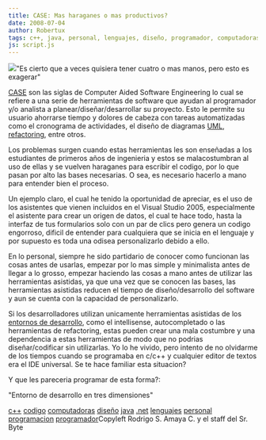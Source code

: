 ```yaml
---
title: CASE: Mas haraganes o mas productivos?
date: 2008-07-04
author: Robertux
tags: c++, java, personal, lenguajes, diseño, programador, computadoras, .net, codigo, programacion
js: script.js
---
```


[![](http://bp0.blogger.com/_jH77WNrMVRA/SG7niUUr6FI/AAAAAAAAA6I/-sM5ONrzbVY/s320/learn_how_to_type_fast_fastest_typist_typing.jpg)](http://bp0.blogger.com/_jH77WNrMVRA/SG7niUUr6FI/AAAAAAAAA6I/-sM5ONrzbVY/s1600-h/learn_how_to_type_fast_fastest_typist_typing.jpg)"Es cierto que a veces
      quisiera tener cuatro o mas manos, pero esto es exagerar"

[CASE](http://es.wikipedia.org/wiki/Herramienta_CASE) son las siglas de
      Computer Aided Software Engineering lo cual se refiere a una serie de herramientas de software
      que ayudan al programador y/o analista a planear/diseñar/desarrollar su proyecto. Esto le
      permite su usuario ahorrarse tiempo y dolores de cabeza con tareas automatizadas como el
      cronograma de actividades, el diseño de diagramas [UML](http://es.wikipedia.org/wiki/Uml), [refactoring](http://es.wikipedia.org/wiki/Refactorizaci%C3%B3n), entre
      otros.

Los problemas surgen cuando estas herramientas les son enseñadas
      a los estudiantes de primeros años de ingenieria y estos se malacostumbran al uso de ellas y
      se vuelven haraganes para escribir el codigo, por lo que pasan por alto las bases necesarias.
      O sea, es necesario hacerlo a mano para entender bien el proceso.

Un
      ejemplo claro, el cual he tenido la oportunidad de apreciar, es el uso de los asistentes que
      vienen incluidos en el Visual Studio 2005, especialmente el asistente para crear un origen de
      datos, el cual te hace todo, hasta la interfaz de tus formularios solo con un par de clics
      pero genera un codigo engorroso, dificil de entender para cualquiera que se inicia en el
      lenguaje y por supuesto es toda una odisea personalizarlo debido a ello.

En lo personal, siempre he sido partidario de conocer como funcionan las cosas antes de
      usarlas, empezar por lo mas simple y minimalista antes de llegar a lo grosso, empezar haciendo
      las cosas a mano antes de utilizar las herramientas asistidas, ya que una vez que se conocen
      las bases, las herramientas asistidas reducen el tiempo de diseño/desarrollo del software y
      aun se cuenta con la capacidad de personalizarlo.

Si los
      desarrolladores utilizan unicamente herramientas asistidas de los [entornos de desarrollo](http://es.wikipedia.org/wiki/Entorno_de_desarrollo_integrado), como el intellisense, autocompletado o las herramientas de refactoring,
      estas pueden crear una mala costumbre y una dependencia a estas herramientas de modo que no
      podrias diseñar/codificar sin utilizarlas. Yo lo he vivido, pero intento de no olvidarme de
      los tiempos cuando se programaba en c/c++ y cualquier editor de textos era el IDE universal.
      Se te hace familiar esta situacion?

Y que les pareceria programar de
      esta forma?:

"Entorno de desarrollo en
      tres dimensiones"

[c++](http://www.blogalaxia.com/tags/c++) [codigo](http://www.blogalaxia.com/tags/codigo) [computadoras](http://www.blogalaxia.com/tags/computadoras) [diseño](http://www.blogalaxia.com/tags/diseno) [java](http://www.blogalaxia.com/tags/java) [.net](http://www.blogalaxia.com/tags/.net) [lenguajes](http://www.blogalaxia.com/tags/lenguajes) [personal](http://www.blogalaxia.com/tags/personal) [programacion](http://www.blogalaxia.com/tags/programacion) [programador](http://www.blogalaxia.com/tags/programador)Copyleft Rodrigo S. Amaya C. y el staff del Sr.
      Byte